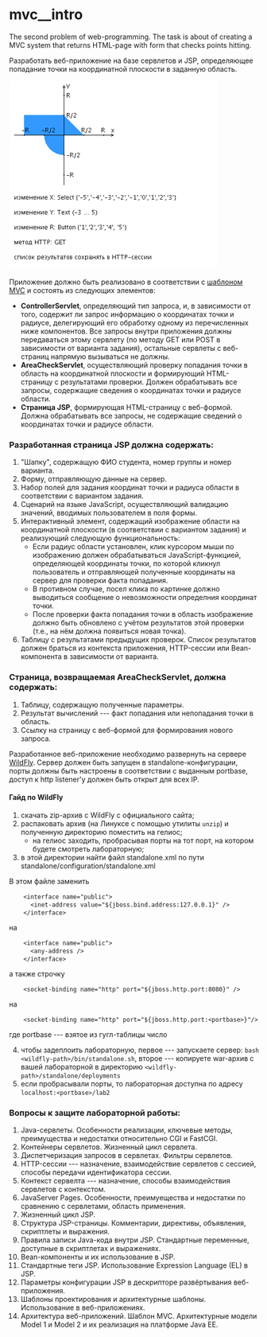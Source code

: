# mvc__intro
The second problem of web-programming. The task is about of creating a MVC system that returns HTML-page with form that checks points hitting.

Разработать веб-приложение на базе сервлетов и JSP, определяющее попадание точки на координатной плоскости в заданную область.

![Task Area](https://github.com/Come1LLF00/mvc__intro/blob/main/areas.png "Area")

Приложение должно быть реализовано в соответствии с [шаблоном MVC](https://en.wikipedia.org/wiki/Model%E2%80%93view%E2%80%93controller) и состоять из следующих элементов:
+ **ControllerServlet**, определяющий тип запроса, и, в зависимости от того, содержит ли запрос информацию о координатах точки и радиусе, делегирующий его обработку одному из перечисленных ниже компонентов. Все запросы внутри приложения должны передаваться этому сервлету (по методу GET или POST в зависимости от варианта задания), остальные сервлеты с веб-страниц напрямую вызываться не должны.
+ **AreaCheckServlet**, осуществляющий проверку попадания точки в область на координатной плоскости и формирующий HTML-страницу с результатами проверки. Должен обрабатывать все запросы, содержащие сведения о координатах точки и радиусе области.
+ **Страница JSP**, формирующая HTML-страницу с веб-формой. Должна обрабатывать все запросы, не содержащие сведений о координатах точки и радиусе области.

### Разработанная страница JSP должна содержать:
1. "Шапку", содержащую ФИО студента, номер группы и номер варианта.
2. Форму, отправляющую данные на сервер.
3. Набор полей для задания координат точки и радиуса области в соответствии с вариантом задания.
4. Сценарий на языке JavaScript, осуществляющий валидацию значений, вводимых пользователем в поля формы.
5. Интерактивный элемент, содержащий изображение области на координатной плоскости (в соответствии с вариантом задания) и реализующий следующую функциональность:
      - Если радиус области установлен, клик курсором мыши по изображению должен обрабатываться JavaScript-функцией, определяющей координаты точки, по которой кликнул пользователь и отправляющей полученные координаты на сервер для проверки факта попадания.
      - В противном случае, посел клика по картинке должно выводиться сообщение о невозможности определния координат точки.
      - После проверки факта попадания точки в область изображение должно быть обновлено с учётом результатов этой проверки (т.е., на нём должна появиться новая точка).
6. Таблицу с результатами предыдущих проверок. Список результатов должен браться из контекста приложения, HTTP-сессии или Bean-компонента в зависимости от варианта.

### Страница, возвращаемая AreaCheckServlet, должна содержать:
1. Таблицу, содержащую полученные параметры.
2. Результат вычислений --- факт попадания или непопадания точки в область.
3. Ссылку на страницу с веб-формой для формирования нового запроса.

Разработанное веб-приложение необходимо развернуть на сервере [WildFly](https://www.wildfly.org/). Сервер должен быть запущен в standalone-конфигурации, порты должны быть настроены в соответствии с выданным portbase, доступ к http listener'у должен быть открыт для всех IP.

#### Гайд по WildFly
1. скачать zip-архив с WildFly c официального сайта;
2. распаковать архив (на Линуксе с помощью утилиты `unzip`) и полученную директорию поместить на гелиос;
      - на гелиос заходить, пробрасывая порты на тот порт, на котором будете смотреть лабораторную;
3. в этой директории найти файл standalone.xml по пути standalone/configuration/standalone.xml

В этом файле заменить

        <interface name="public">
          <inet-address value="${jboss.bind.address:127.0.0.1}" />
        </interface>
на

        <interface name="public">
          <any-address />
        </interface>
а также строчку

        <socket-binding name="http" port="${jboss.http.port:8080}" />
на

        <socket-binding name="http" port="${jboss.http.port:<portbase>}"/>
где portbase --- взятое из гугл-таблицы число

4. чтобы задеплоить лабораторную, первое --- запускаете сервер: `bash <wildfly-path>/bin/standalone.sh`, второе --- копируете war-архив с вашей лабораторной в директорию `<wildfly-path>/standalone/deployments`
5. если пробрасывали порты, то лабораторная доступна по адресу `localhost:<portbase>/lab2`

### Вопросы к защите лабораторной работы:
1. Java-сервлеты. Особенности реализации, ключевые методы, преимущества и недостатки относительно CGI и FastCGI.
2. Контейнеры сервлетов. Жизненный цикл сервлета.
3. Диспетчеризация запросов в сервлетах. Фильтры сервлетов.
4. HTTP-сессии --- назначение, взаимодействие сервлетов с сессией, способы передачи идентификатора сессии.
5. Контекст сервелта --- назначение, способы взаимодействия сервлетов с контекстом.
6. JavaServer Pages. Особенности, преимуещества и недостатки по сравнению с сервлетами, область применения.
7. Жизненный цикл JSP.
8. Структура JSP-страницы. Комментарии, директивы, объявления, скриптлеты и выражения.
9. Правила записи Java-кода внутри JSP. Стандартные переменные, доступные в скриптлетах и выражениях.
10. Bean-компоненты и их использование в JSP.
11. Стандартные теги JSP. Использование Expression Language (EL) в JSP.
12. Параметры конфигурации JSP в дескрипторе развёртывания веб-приложения.
13. Шаблоны проектирования и архитектурные шаблоны. Использование в веб-приложениях.
14. Архитектура веб-приложений. Шаблон MVC. Архитектурные модели Model 1 и Model 2 и их реализация на платформе Java EE.

